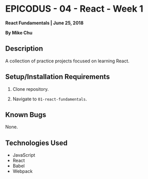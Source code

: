 # EPICODUS - 04 - React - Week 1

**React Fundamentals | June 25, 2018**

**By Mike Chu**

## Description

A collection of practice projects focused on learning React.

## Setup/Installation Requirements

1. Clone repository.

2. Navigate to `01-react-fundamentals`.

## Known Bugs

None.

## Technologies Used

- JavaScript
- React
- Babel
- Webpack
